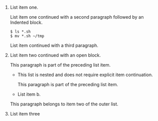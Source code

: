 1.  List item one.

    List item one continued with a second paragraph followed by an
    Indented block.

        $ ls *.sh
        $ mv *.sh ~/tmp

    List item continued with a third paragraph.

2.  List item two continued with an open block.

    This paragraph is part of the preceding list item.

    * This list is nested and does not require explicit item continuation.

       This paragraph is part of the preceding list item.

    * List item b.

    This paragraph belongs to item two of the outer list.

3. List item three
